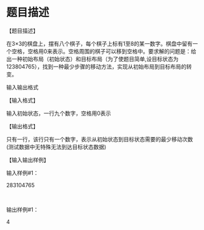 # 题目描述


<p>
【题目描述】
</p>
<p>
在3×3的棋盘上，摆有八个棋子，每个棋子上标有1至8的某一数字。棋盘中留有一个空格，空格用0来表示。空格周围的棋子可以移到空格中。要求解的问题是：给出一种初始布局（初始状态）和目标布局（为了使题目简单,设目标状态为123804765），找到一种最少步骤的移动方法，实现从初始布局到目标布局的转变。
</p>
<p>
输入输出格式
</p>
<p>
【输入格式】
</p>
<p>
输入初始状态，一行九个数字，空格用0表示
</p>
<p>
【输出格式】
</p>
<p>
只有一行，该行只有一个数字，表示从初始状态到目标状态需要的最少移动次数(测试数据中无特殊无法到达目标状态数据)
</p>
<p>
【输入输出样例】
</p>
<p>
输入样例#1：
</p>
<p>
283104765
</p>
<p>
<br/>
</p>
<p>
输出样例#1：
</p>
<p>
4
</p>
<p>
<br/>
</p>
